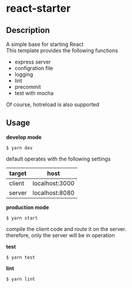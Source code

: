 # react-starter

## Description
A simple base for starting React </br>
This template provides the following functions
- express server
- configration file
- logging
- lint
- precommit
- test with mocha

Of course, hotreload is also supported

## Usage
**develop mode**
```
$ yarn dev
```

default operates with the following settings

| target | host |
|--------|------|
| client | localhost:3000 |
| server | localhost:8080 |

**production mode**
```
$ yarn start
```
compile the client code and route it on the server.</br>
therefore, only the server will be in operation

**test**
```
$ yarn test
```

**lint**
```
$ yarn lint
```
